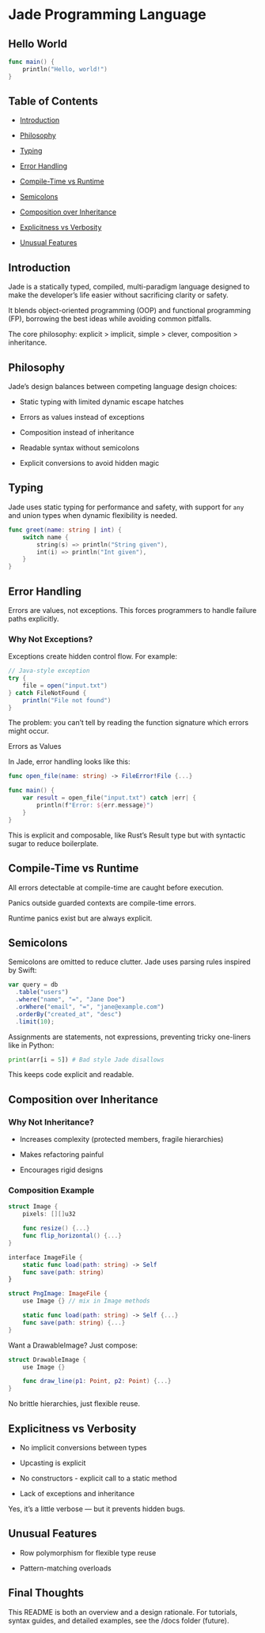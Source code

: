 # Jade Programming Language

## Hello World

```swift
func main() {
    println("Hello, world!")
}
```

## Table of Contents

- [Introduction](#introduction)

- [Philosophy](#philosophy)

- [Typing](#typing)

- [Error Handling](#error-handling)

- [Compile-Time vs Runtime](#compile-time-vs-runtime)

- [Semicolons](#semicolons)

- [Composition over Inheritance](#composition-over-inheritance)

- [Explicitness vs Verbosity](#explicitness-vs-verbosity)

- [Unusual Features](#unusual-features)

## Introduction

Jade is a statically typed, compiled, multi-paradigm language designed to make the developer’s life easier without sacrificing clarity or safety.

It blends object-oriented programming (OOP) and functional programming (FP), borrowing the best ideas while avoiding common pitfalls.

The core philosophy: explicit > implicit, simple > clever, composition > inheritance.

## Philosophy

Jade’s design balances between competing language design choices:

- Static typing with limited dynamic escape hatches

- Errors as values instead of exceptions

- Composition instead of inheritance

- Readable syntax without semicolons

- Explicit conversions to avoid hidden magic

## Typing

Jade uses static typing for performance and safety, with support for `any` and union types when dynamic flexibility is needed.

```swift
func greet(name: string | int) {
    switch name {
        string(s) => println("String given"),
        int(i) => println("Int given"),
    }
}
```

## Error Handling

Errors are values, not exceptions. This forces programmers to handle failure paths explicitly.

### Why Not Exceptions?

Exceptions create hidden control flow. For example:

```java
// Java-style exception
try {
    file = open("input.txt")
} catch FileNotFound {
    println("File not found")
}
```

The problem: you can’t tell by reading the function signature which errors might occur.

Errors as Values

In Jade, error handling looks like this:

```swift
func open_file(name: string) -> FileError!File {...}

func main() {
    var result = open_file("input.txt") catch |err| {
        println(f"Error: ${err.message}")
    }
}
```

This is explicit and composable, like Rust’s Result type but with syntactic sugar to reduce boilerplate.

## Compile-Time vs Runtime

All errors detectable at compile-time are caught before execution.

Panics outside guarded contexts are compile-time errors.

Runtime panics exist but are always explicit.

## Semicolons

Semicolons are omitted to reduce clutter. Jade uses parsing rules inspired by Swift:

```javascript
var query = db
  .table("users")
  .where("name", "=", "Jane Doe")
  .orWhere("email", "=", "jane@example.com")
  .orderBy("created_at", "desc")
  .limit(10);
```

Assignments are statements, not expressions, preventing tricky one-liners like in Python:

```python
print(arr[i = 5]) # Bad style Jade disallows
```

This keeps code explicit and readable.

## Composition over Inheritance

### Why Not Inheritance?

- Increases complexity (protected members, fragile hierarchies)

- Makes refactoring painful

- Encourages rigid designs

### Composition Example

```swift
struct Image {
    pixels: [][]u32

    func resize() {...}
    func flip_horizontal() {...}
}

interface ImageFile {
    static func load(path: string) -> Self
    func save(path: string)
}

struct PngImage: ImageFile {
    use Image {} // mix in Image methods

    static func load(path: string) -> Self {...}
    func save(path: string) {...}
}
```

Want a DrawableImage? Just compose:

```swift
struct DrawableImage {
    use Image {}

    func draw_line(p1: Point, p2: Point) {...}
}
```

No brittle hierarchies, just flexible reuse.

## Explicitness vs Verbosity

- No implicit conversions between types

- Upcasting is explicit

- No constructors - explicit call to a static method

- Lack of exceptions and inheritance

Yes, it’s a little verbose — but it prevents hidden bugs.

## Unusual Features

- Row polymorphism for flexible type reuse

- Pattern-matching overloads

## Final Thoughts

This README is both an overview and a design rationale. For tutorials, syntax guides, and detailed examples, see the /docs folder (future).
